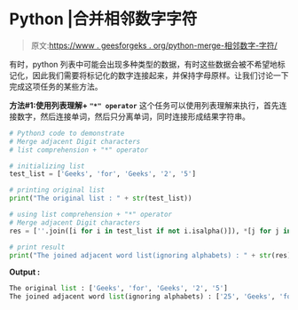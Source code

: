 # Python |合并相邻数字字符

> 原文:[https://www . geesforgeks . org/python-merge-相邻数字-字符/](https://www.geeksforgeeks.org/python-merge-adjacent-digit-characters/)

有时，python 列表中可能会出现多种类型的数据，有时这些数据会被不希望地标记化，因此我们需要将标记化的数字连接起来，并保持字母原样。让我们讨论一下完成这项任务的某些方法。

**方法#1:使用列表理解+ `"*" operator`**
这个任务可以使用列表理解来执行，首先连接数字，然后连接单词，然后只分离单词，同时连接形成结果字符串。

```py
# Python3 code to demonstrate
# Merge adjacent Digit characters
# list comprehension + "*" operator

# initializing list 
test_list = ['Geeks', 'for', 'Geeks', '2', '5']

# printing original list
print("The original list : " + str(test_list))

# using list comprehension + "*" operator
# Merge adjacent Digit characters
res = [''.join([i for i in test_list if not i.isalpha()]), *[j for j in test_list if j.isalpha()]]

# print result
print("The joined adjacent word list(ignoring alphabets) : " + str(res))
```

**Output :**

```py
The original list : ['Geeks', 'for', 'Geeks', '2', '5']
The joined adjacent word list(ignoring alphabets) : ['25', 'Geeks', 'for', 'Geeks']

```